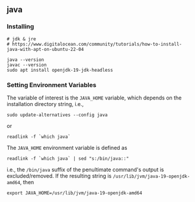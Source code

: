 

## java

### Installing

```shell
# jdk & jre
# https://www.digitalocean.com/community/tutorials/how-to-install-java-with-apt-on-ubuntu-22-04

java --version
javac --version
sudo apt install openjdk-19-jdk-headless

```

### Setting Environment Variables

The variable of interest is the `JAVA_HOME` variable, which depends on the installation directory string, i.e.,

```shell
sudo update-alternatives --config java
```
or 

```shell
readlink -f `which java`
```

The `JAVA_HOME` environment variable is defined as

```shell
readlink -f `which java` | sed "s:/bin/java::"
```

i.e., the `/bin/java` suffix of the penultimate command's output is excluded/removed. If the resulting string is `/usr/lib/jvm/java-19-openjdk-amd64`, then

```shell
export JAVA_HOME=/usr/lib/jvm/java-19-openjdk-amd64
```

<br>
<br>

<br>
<br>

<br>
<br>

<br>
<br>